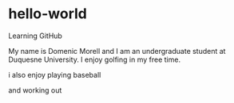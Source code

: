 # hello-world
Learning GitHub 

My name is Domenic Morell and I am an undergraduate student at Duquesne University. I enjoy golfing in my free time. 

i also enjoy playing baseball

and working out 
